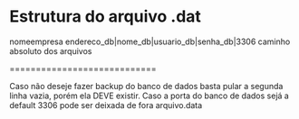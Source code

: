 Estrutura do arquivo .dat
============================

nomeempresa
endereco_db|nome_db|usuario_db|senha_db|3306
caminho absoluto dos arquivos

============================

Caso não deseje fazer backup do banco de dados basta pular a segunda linha vazia, porém ela DEVE existir.
Caso a porta do banco de dados sejá a default 3306 pode ser deixada de fora arquivo.data
